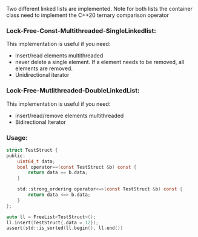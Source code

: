 Two different linked lists are implemented. Note for both lists the container 
class need to implement the C++20 ternary comparison operator

### Lock-Free-Const-Multithreaded-SingleLinkedlist:

This implementation is useful if you need:
- insert/read elements multithreaded 
- never delete a single element. If a element needs to be removed, all elements 
    are removed.
- Unidirectional iterator


### Lock-Free-Mutlithreaded-DoubleLinkedList:
This implementation is useful if you need:
- insert/read/remove elements multithreaded
- Bidirectional Iterator

### Usage:

```C
struct TestStruct {
public:
	uint64_t data;
	bool operator==(const TestStruct &b) const {
		return data == b.data;
	}

	std::strong_ordering operator<=>(const TestStruct &b) const {
		return data <=> b.data;
	}
};

auto ll = FreeList<TestStruct>();
ll.insert(TestStruct{.data = 12});
assert(std::is_sorted(ll.begin(), ll.end())
```
